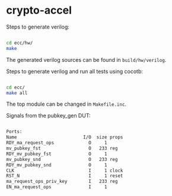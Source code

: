 # crypto-accel

Steps to generate verilog:

```bash

cd ecc/hw/
make

```

The generated verilog sources can be found in ``build/hw/verilog``.

Steps to generate verilog and run all tests using cocotb:

```bash

cd ecc/
make all

```

The top module can be changed in ``Makefile.inc``.

Signals from the pubkey_gen DUT:

```txt

Ports:
Name                         I/O  size props
RDY_ma_request_ops             O     1
mv_pubkey_fst                  O   233 reg
RDY_mv_pubkey_fst              O     1
mv_pubkey_snd                  O   233 reg
RDY_mv_pubkey_snd              O     1
CLK                            I     1 clock
RST_N                          I     1 reset
ma_request_ops_priv_key        I   233 reg
EN_ma_request_ops              I     1

```
